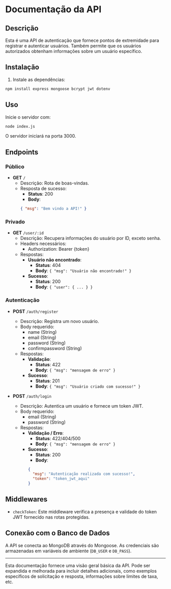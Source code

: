 # Documentação da API
## Descrição

Esta é uma API de autenticação que fornece pontos de extremidade para registrar e autenticar usuários. Também permite que os usuários autorizados obtenham informações sobre um usuário específico.

## Instalação

1. Instale as dependências:

```bash
npm install express mongoose bcrypt jwt dotenv
```

## Uso

Inicie o servidor com:

```bash
node index.js
```

O servidor iniciará na porta 3000.

## Endpoints

### Público

- **GET** `/`
  - Descrição: Rota de boas-vindas.
  - Resposta de sucesso: 
    - **Status**: 200 
    - **Body**: 
    ```json
    { "msg": "Bem vindo a API!" }
    ```

### Privado

- **GET** `/user/:id`
  - Descrição: Recupera informações do usuário por ID, exceto senha.
  - Headers necessários: 
    - Authorization: Bearer {token}
  - Respostas:
    - **Usuário não encontrado**:
      - **Status**: 404
      - **Body**: `{ "msg": "Usuário não encontrado!" }`
    - **Sucesso**:
      - **Status**: 200
      - **Body**: `{ "user": { ... } }`

### Autenticação

- **POST** `/auth/register`
  - Descrição: Registra um novo usuário.
  - Body requerido:
    - name (String)
    - email (String)
    - password (String)
    - confirmpassword (String)
  - Respostas:
    - **Validação**:
      - **Status**: 422
      - **Body**: `{ "msg": "mensagem de erro" }`
    - **Sucesso**:
      - **Status**: 201
      - **Body**: `{ "msg": "Usuário criado com sucesso!" }`

- **POST** `/auth/login`
  - Descrição: Autentica um usuário e fornece um token JWT.
  - Body requerido:
    - email (String)
    - password (String)
  - Respostas:
    - **Validação / Erro**:
      - **Status**: 422/404/500
      - **Body**: `{ "msg": "mensagem de erro" }`
    - **Sucesso**:
      - **Status**: 200
      - **Body**: 
      ```json
      { 
        "msg": "Autenticação realizada com sucesso!", 
        "token": "token_jwt_aqui" 
      }
      ```

## Middlewares

- `checkToken`: Este middleware verifica a presença e validade do token JWT fornecido nas rotas protegidas.

## Conexão com o Banco de Dados

A API se conecta ao MongoDB através do Mongoose. As credenciais são armazenadas em variáveis de ambiente (`DB_USER` e `DB_PASS`).

---

Esta documentação fornece uma visão geral básica da API. Pode ser expandida e melhorada para incluir detalhes adicionais, como exemplos específicos de solicitação e resposta, informações sobre limites de taxa, etc.